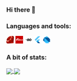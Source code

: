 ### Hi there 👋

### Languages and tools:

<code><img height="20" src="https://raw.githubusercontent.com/github/explore/80688e429a7d4ef2fca1e82350fe8e3517d3494d/topics/ruby/ruby.png"></code>
<code><img height="20" src="https://raw.githubusercontent.com/github/explore/80688e429a7d4ef2fca1e82350fe8e3517d3494d/topics/rails/rails.png"></code>
<code><img height="20" src="https://raw.githubusercontent.com/github/explore/80688e429a7d4ef2fca1e82350fe8e3517d3494d/topics/go/go.png"></code>
<code><img height="20" src="https://raw.githubusercontent.com/github/explore/80688e429a7d4ef2fca1e82350fe8e3517d3494d/topics/flutter/flutter.png"></code>
<code><img height="20" src="https://raw.githubusercontent.com/github/explore/80688e429a7d4ef2fca1e82350fe8e3517d3494d/topics/dart/dart.png"></code>


### A bit of stats:

<a href="https://github.com/tchorzewski1991">
  <img align="center" src="https://github-readme-stats.vercel.app/api/top-langs/?username=tchorzewski1991&hide_langs_below=1&&hide=javascript" />
</a>

<a href="https://github.com/tchorzewski1991">
  <img align="center" src="https://github-readme-stats.vercel.app/api?username=tchorzewski1991&show_icons=true&line_height=27&count_private=true" />
</a>
